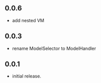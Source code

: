 ## 0.0.6
- add nested VM

## 0.0.3
- rename ModelSelector to ModelHandler

## 0.0.1
- initial release.
